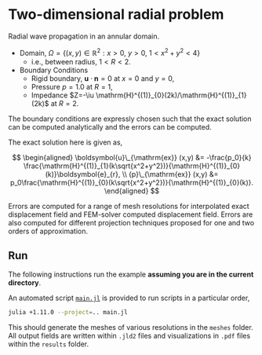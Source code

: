 # Two-dimensional radial problem

Radial wave propagation in an annular domain.

- Domain, $\Omega= \{(x,y)\in\mathbb{R}^2: x>0,\ y>0,\ 1<x^2+y^2<4\}$
  - i.e., between radius, $1< R < 2$.
- Boundary Conditions
  - Rigid boundary, $\boldsymbol{u} \cdot \boldsymbol{n} = 0$ at $x=0$ and $y=0$,
  - Pressure $p=1.0$ at $R=1$,
  - Impedance $Z=-\iu \mathrm{H}^{(1)}_{0}(2k)/\mathrm{H}^{(1)}_{1}(2k)$ at $R=2$.

The boundary conditions are expressly chosen such that the exact solution can be computed analytically and the errors can be computed.

The exact solution here is given as,

$$
\begin{aligned}
\boldsymbol{u}\_{\mathrm{ex}} (x,y) &= -\frac{p_0}{k} \frac{\mathrm{H}^{(1)}_{1}(k\sqrt{x^2+y^2})}{\mathrm{H}^{(1)}_{0}(k)}\boldsymbol{e}_{r}, \\
    {p}\_{\mathrm{ex}} (x,y)  &= p_0\frac{\mathrm{H}^{(1)}_{0}(k\sqrt{x^2+y^2})}{\mathrm{H}^{(1)}_{0}(k)}.
\end{aligned}
$$

Errors are computed for a range of mesh resolutions for interpolated exact displacement field and FEM-solver computed displacement field.
Errors are also computed for different projection techniques proposed for one and two orders of approximation.

## Run

The following instructions run the example **assuming you are in the current directory**.

An automated script [`main.jl`](main.jl) is provided to run scripts in a particular order,

```bash
julia +1.11.0 --project=.. main.jl
```
This should generate the meshes of various resolutions in the `meshes` folder. All output fields are written within `.jld2` files and visualizations in `.pdf` files within the `results` folder.
